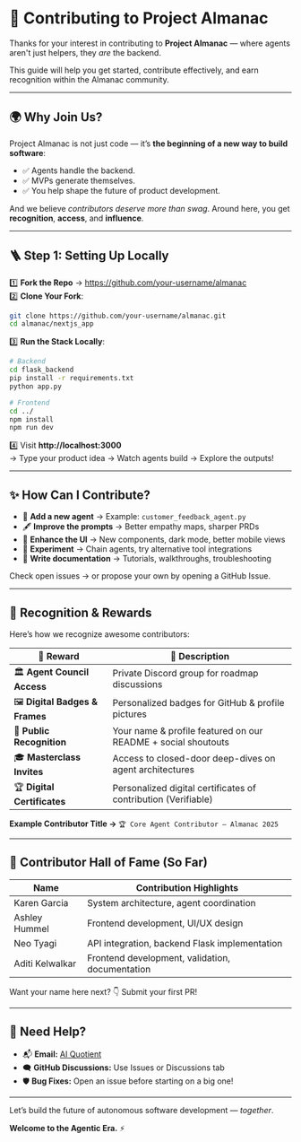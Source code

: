 # 🤝 Contributing to Project Almanac

Thanks for your interest in contributing to **Project Almanac** — where agents aren't just helpers, they *are* the backend.

This guide will help you get started, contribute effectively, and earn recognition within the Almanac community.

---

## 🌍 Why Join Us?

Project Almanac is not just code — it’s **the beginning of a new way to build software**:
- ✅ Agents handle the backend.
- ✅ MVPs generate themselves.
- ✅ You help shape the future of product development.

And we believe *contributors deserve more than swag*. Around here, you get **recognition**, **access**, and **influence**.

---

## 🪜 Step 1: Setting Up Locally

1️⃣ **Fork the Repo** → https://github.com/your-username/almanac  
2️⃣ **Clone Your Fork**:

```bash
git clone https://github.com/your-username/almanac.git
cd almanac/nextjs_app
```

3️⃣ **Run the Stack Locally**:
```bash
# Backend
cd flask_backend
pip install -r requirements.txt
python app.py

# Frontend
cd ../
npm install
npm run dev
```

4️⃣ Visit **http://localhost:3000**  
→ Type your product idea → Watch agents build → Explore the outputs!

---

## ✨ How Can I Contribute?

- 🧠 **Add a new agent** → Example: `customer_feedback_agent.py`
- 🖋️ **Improve the prompts** → Better empathy maps, sharper PRDs
- 🎨 **Enhance the UI** → New components, dark mode, better mobile views
- 🧪 **Experiment** → Chain agents, try alternative tool integrations
- 📖 **Write documentation** → Tutorials, walkthroughs, troubleshooting

Check open issues → or propose your own by opening a GitHub Issue.

---

## 🏅 Recognition & Rewards

Here’s how we recognize awesome contributors:

| 🎁 **Reward**             | 💬 **Description**                                           |
|---------------------------|-------------------------------------------------------------|
| 🏛 **Agent Council Access**   | Private Discord group for roadmap discussions     |
| 🖼️ **Digital Badges & Frames** | Personalized badges for GitHub & profile pictures            |
| 📝 **Public Recognition**     | Your name & profile featured on our README + social shoutouts |
| 🎓 **Masterclass Invites**    | Access to closed-door deep-dives on agent architectures       |
| 🏆 **Digital Certificates**   | Personalized digital certificates of contribution (Verifiable) |

**Example Contributor Title →** `🏆 Core Agent Contributor — Almanac 2025`

---

## 🚨 Contributor Hall of Fame (So Far)

| Name              | Contribution Highlights                            |
|-------------------|---------------------------------------------------|
| Karen Garcia      | System architecture, agent coordination           |
| Ashley Hummel     | Frontend development, UI/UX design                |
| Neo Tyagi         | API integration, backend Flask implementation     |
| Aditi Kelwalkar   | Frontend development, validation, documentation   |

Want your name here next? 👇 Submit your first PR!

---

## 🧠 Need Help?

- 📬 **Email:** [AI Quotient](mailto:aiquotientgpt@gmail.com)
- 🗨️ **GitHub Discussions:** Use Issues or Discussions tab
- 🛡️ **Bug Fixes:** Open an issue before starting on a big one!

---

Let’s build the future of autonomous software development — *together*.

**Welcome to the Agentic Era.** ⚡
